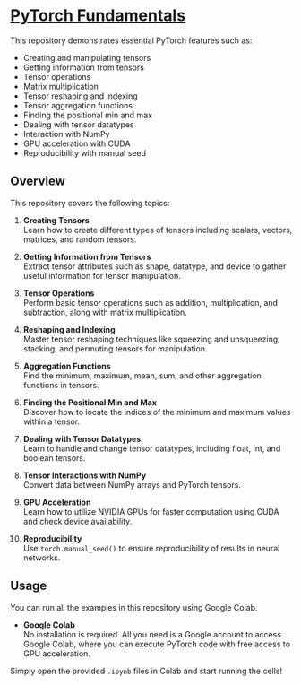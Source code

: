 # [PyTorch Fundamentals](Your-Repository-Link-Here)

This repository demonstrates essential PyTorch features such as:

- Creating and manipulating tensors
- Getting information from tensors
- Tensor operations
- Matrix multiplication
- Tensor reshaping and indexing
- Tensor aggregation functions 
- Finding the positional min and max
- Dealing with tensor datatypes
- Interaction with NumPy
- GPU acceleration with CUDA
- Reproducibility with manual seed

## Overview

This repository covers the following topics:

1. **Creating Tensors**  
   Learn how to create different types of tensors including scalars, vectors, matrices, and random tensors.

2. **Getting Information from Tensors**  
   Extract tensor attributes such as shape, datatype, and device to gather useful information for tensor manipulation.

3. **Tensor Operations**  
   Perform basic tensor operations such as addition, multiplication, and subtraction, along with matrix multiplication.

4. **Reshaping and Indexing**  
   Master tensor reshaping techniques like squeezing and unsqueezing, stacking, and permuting tensors for manipulation.

5. **Aggregation Functions**  
   Find the minimum, maximum, mean, sum, and other aggregation functions in tensors.

6. **Finding the Positional Min and Max**  
   Discover how to locate the indices of the minimum and maximum values within a tensor.

7. **Dealing with Tensor Datatypes**  
   Learn to handle and change tensor datatypes, including float, int, and boolean tensors.

8. **Tensor Interactions with NumPy**  
   Convert data between NumPy arrays and PyTorch tensors.

9. **GPU Acceleration**  
   Learn how to utilize NVIDIA GPUs for faster computation using CUDA and check device availability.

10. **Reproducibility**  
   Use `torch.manual_seed()` to ensure reproducibility of results in neural networks.

## Usage

You can run all the examples in this repository using Google Colab.

- **Google Colab**  
  No installation is required. All you need is a Google account to access Google Colab, where you can execute PyTorch code with free access to GPU acceleration.

Simply open the provided `.ipynb` files in Colab and start running the cells!

